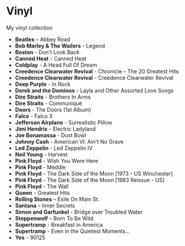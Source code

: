 # Vinyl

My vinyl collection

- **Beatles** – Abbey Road
- **Bob Marley & The Wailers** - Legend
- **Boston** - Don't Look Back
- **Canned Heat** - Canned Heat
- **Coldplay** - A Head Full Of Dream
- **Creedence Clearwater Revival** - Chronicle – The 20 Greatest Hits
- **Creedence Clearwater Revival** - Creedence Clearwater Revival
- **Deep Purple** - In Rock
- **Derek and the Dominos** - Layla and Other Assorted Love Songs
- **Dire Straits** - Brothers In Arms
- **Dire Straits** - Communiqué
- **Doors** - The Doors (1st Album)
- **Falco** - Falco 3
- **Jefferson Airplane** - Surrealistic Pillow
- **Jimi Hendrix** - Electric Ladyland
- **Joe Bonamassa** - Dust Bowl
- **Johnny Cash** - American VI: Ain't No Grave
- **Led Zeppelin** - Led Zeppelin IV
- **Neil Young** - Harvest
- **Pink Floyd** -  Wish You Were Here
- **Pink Floyd** - Meddle
- **Pink Floyd** - The Dark Side of the Moon \[1973 - US Winchester\]
- **Pink Floyd** - The Dark Side of the Moon \[1983 Reissue - US\]
- **Pink Floyd** - The Wall
- **Queen** - Greatest Hits
- **Rolling Stones** – Exile On Main St.
- **Santana** – Inner Secrets
- **Simon and Garfunkel** - Bridge over Troubled Water
- **Steppenwolf** – Born To Be Wild
- **Supertramp** - Breakfast in America
- **Supertramp** - Even in the Quietest Moments...
- **Yes** – 90125
